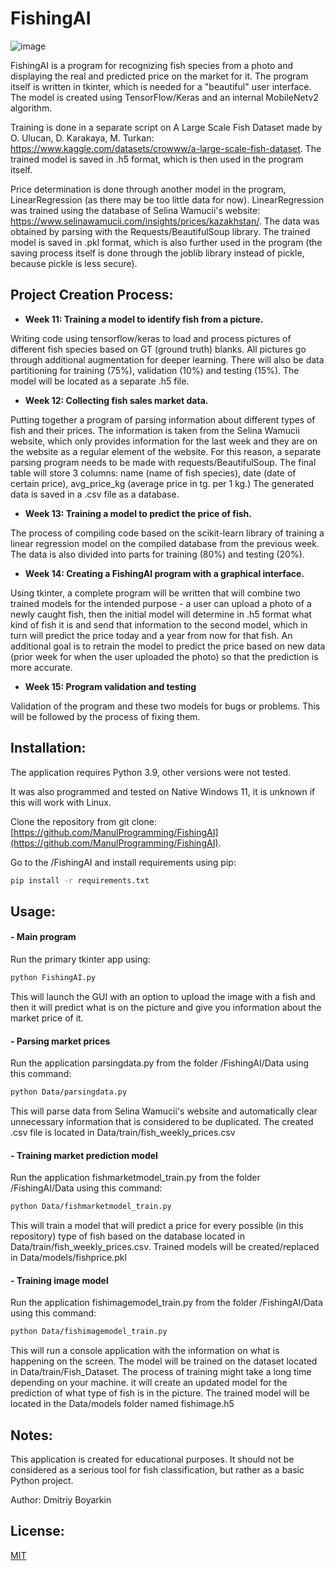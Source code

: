 # FishingAI
![image](https://github.com/ManulProgramming/FishingAI/assets/48217245/efb3778a-db28-4820-ad67-3e005ae82e7c)

FishingAI is a program for recognizing fish species from a photo and displaying the real and predicted price on the market for it. The program itself is written in tkinter, which is needed for a "beautiful" user interface. The model is created using TensorFlow/Keras and an internal MobileNetv2 algorithm.

Training is done in a separate script on A Large Scale Fish Dataset made by O. Ulucan, D. Karakaya, M. Turkan: https://www.kaggle.com/datasets/crowww/a-large-scale-fish-dataset. The trained model is saved in .h5 format, which is then used in the program itself.

Price determination is done through another model in the program, LinearRegression (as there may be too little data for now). LinearRegression was trained using the database of Selina Wamucii's website: https://www.selinawamucii.com/insights/prices/kazakhstan/. The data was obtained by parsing with the Requests/BeautifulSoup library. The trained model is saved in .pkl format, which is also further used in the program (the saving process itself is done through the joblib library instead of pickle, because pickle is less secure).

## Project Creation Process:

- **Week 11: Training a model to identify fish from a picture.**

Writing code using tensorflow/keras to load and process pictures of different fish species based on GT (ground truth) blanks. All pictures go through additional augmentation for deeper learning. There will also be data partitioning for training (75%), validation (10%) and testing (15%). The model will be located as a separate .h5 file.

- **Week 12: Collecting fish sales market data.**

Putting together a program of parsing information about different types of fish and their prices. The information is taken from the Selina Wamucii website, which only provides information for the last week and they are on the website as a regular element of the website. For this reason, a separate parsing program needs to be made with requests/BeautifulSoup. The final table will store 3 columns: name (name of fish species), date (date of certain price), avg_price_kg (average price in tg. per 1 kg.) The generated data is saved in a .csv file as a database.

- **Week 13: Training a model to predict the price of fish.**

The process of compiling code based on the scikit-learn library of training a linear regression model on the compiled database from the previous week. The data is also divided into parts for training (80%) and testing (20%).

- **Week 14: Creating a FishingAI program with a graphical interface.**

Using tkinter, a complete program will be written that will combine two trained models for the intended purpose - a user can upload a photo of a newly caught fish, then the initial model will determine in .h5 format what kind of fish it is and send that information to the second model, which in turn will predict the price today and a year from now for that fish. An additional goal is to retrain the model to predict the price based on new data (prior week for when the user uploaded the photo) so that the prediction is more accurate.

- **Week 15: Program validation and testing**

Validation of the program and these two models for bugs or problems. This will be followed by the process of fixing them.

## Installation:

The application requires Python 3.9, other versions were not tested.

It was also programmed and tested on Native Windows 11, it is unknown if this will work with Linux.

Clone the repository from git clone: [https://github.com/ManulProgramming/FishingAI](https://github.com/ManulProgramming/FishingAI).

Go to the /FishingAI and install requirements using pip:

```bash
pip install -r requirements.txt
```

## Usage:

#### - Main program

Run the primary tkinter app using:

```bash
python FishingAI.py
```

This will launch the GUI with an option to upload the image with a fish and then it will predict what is on the picture and give you information about the market price of it.

#### - Parsing market prices

Run the application parsingdata.py from the folder /FishingAI/Data using this command:

```bash
python Data/parsingdata.py
```

This will parse data from Selina Wamucii's website and automatically clear unnecessary information that is considered to be duplicated. The created .csv file is located in Data/train/fish_weekly_prices.csv

#### - Training market prediction model

Run the application fishmarketmodel_train.py from the folder /FishingAI/Data using this command:

```bash
python Data/fishmarketmodel_train.py
```

This will train a model that will predict a price for every possible (in this repository) type of fish based on the database located in Data/train/fish_weekly_prices.csv. Trained models will be created/replaced in Data/models/fishprice.pkl

#### - Training image model

Run the application fishimagemodel_train.py from the folder /FishingAI/Data using this command:

```bash
python Data/fishimagemodel_train.py
```

This will run a console application with the information on what is happening on the screen. The model will be trained on the dataset located in Data/train/Fish_Dataset. The process of training might take a long time depending on your machine. it will create an updated model for the prediction of what type of fish is in the picture. The trained model will be located in the Data/models folder named fishimage.h5

## Notes:

This application is created for educational purposes. It should not be considered as a serious tool for fish classification, but rather as a basic Python project.


Author: Dmitriy Boyarkin

## License:

[MIT](https://github.com/git/git-scm.com/blob/main/MIT-LICENSE.txt)
